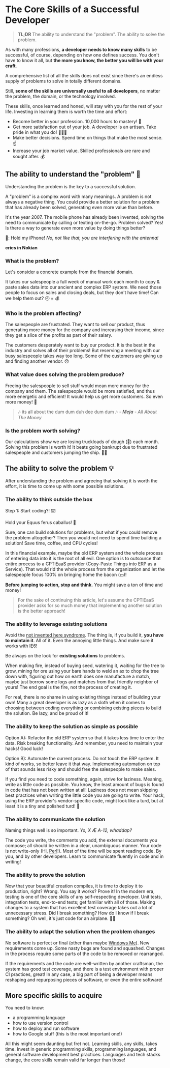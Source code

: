 # The Core Skills of a Successful Developer

<LEARN-ALL-THE-SKILLS-MEME>

> **TL;DR**
> The ability to understand the "problem".
> The ability to solve the problem.

As with many professions, **a developer needs to know many skills** to be successful, of course, depending on how one defines success. You don't have to know it all, but **the more you know, the better you will be with your craft**.

A comprehensive list of all the skills does not exist since there's an endless supply of problems to solve in totally different domains.

Still, **some of the skills are universally useful to all developers**, no matter the problem, the domain, or the technology involved.

These skills, once learned and honed, will stay with you for the rest of your life. Investing in learning them is worth the time and effort:

- Become better in your profession. 10,000 hours to mastery! 💪
- Get more satisfaction out of your job. A developer is an artisan. Take pride in what you do! 👩🏽‍🎨
- Make better decisions. Spend time on things that make the most sense. ☝️
- Increase your job market value. Skilled professionals are rare and sought after. 💰

## The ability to understand the "problem" 🤔

Understanding the problem is the key to a successful solution.

A "problem" is a complex word with many meanings. A problem is not always a negative thing. You could provide a better solution for a problem that has already been solved, generating even more value than before.

It's the year 2007. The mobile phone has already been invented, solving the need to communicate by calling or texting on-the-go. Problem solved? Yes! Is there a way to generate even more value by doing things better?

🍎: Hold my iPhone! _No, not like that, you are interfering with the antenna!_

**cries in Nokian**

### What is the problem?

Let's consider a concrete example from the financial domain.

It takes our salespeople a full week of manual work each month to copy & paste sales data into our ancient and complex ERP system. We need those people to focus on sales and closing deals, but they don't have time! Can we help them out? 🕘 = 💰

### Who is the problem affecting?

The salespeople are frustrated. They want to sell our product, thus generating more money for the company and increasing their income, since they get a slice of the profits as part of their salary.

The customers desperately want to buy our product. It is the best in the industry and solves all of their problems! But reserving a meeting with our busy salespeople takes way too long. Some of the customers are giving up and finding another vendor. 😞

### What value does solving the problem produce?

Freeing the salespeople to sell stuff would mean more money for the company and them. The salespeople would be more satisfied, and thus more energetic and efficient! It would help us get more customers. So even more money! 🤑

> 🎶 its all about the dum dum duh dee dum dum 🎶 - _**Meja** - All About The Money_

### Is the problem worth solving?

Our calculations show we are losing truckloads of dough (💸) each month. Solving this problem is worth it! It beats going bankrupt due to frustrated salespeople and customers jumping the ship. 🤷‍♀️

## The ability to solve the problem 💡

After understanding the problem and agreeing that solving it is worth the effort, it is time to come up with some possible solutions.

### The ability to think outside the box

Step 1: Start coding?! ⌨️

Hold your Equus ferus caballus! 🐴

Sure, one can build solutions for problems, but what if you could remove the problem altogether? Then you would not need to spend time building a solution! Save time, coffee, and CPU cycles!

In this financial example, maybe the old ERP system and the whole process of entering data into it is the root of all evil. One option is to outsource that entire process to a CPTiEaaS provider (Copy-Paste Things into ERP as a Service). That would rid the whole process from the organization and let the salespeople focus 100% on bringing home the bacon (💵)!

**Before jumping to action, stop and think.** You might save a ton of time and money!

> For the sake of continuing this article, let's assume the CPTiEaaS provider asks for so much money that implementing another solution is the better approach!

### The ability to leverage existing solutions

Avoid the [not invented here syndrome](https://en.wikipedia.org/wiki/Not_invented_here). The thing is, if you build it, **you have to maintain it**. All of it. Even the annoying little things. And make sure it works with IE6!

Be always on the look for **existing solutions** to problems.

When making fire, instead of buying seed, watering it, waiting for the tree to grow, mining for ore using your bare hands to weld an ax to chop the tree down with, figuring out how on earth does one manufacture a match, maybe just borrow some logs and matches from that friendly neighbor of yours! The end goal is the fire, not the process of creating it.

For real, there is no shame in using existing things instead of building your own! Many a great developer is as lazy as a sloth when it comes to choosing between coding everything or combining existing pieces to build the solution. Be lazy, and be proud of it!

### The ability to keep the solution as simple as possible

Option A): Refactor the old ERP system so that it takes less time to enter the data. Risk breaking functionality. And remember, you need to maintain your hacks! Good luck!

Option B): Automate the current process. Do not touch the ERP system. It kind of works, so better leave it that way. Implementing automation on top of that sounds less risky and should free the salespeople to make sales.

If you find you need to code something, again, strive for laziness. Meaning, write as little code as possible. You know, the least amount of bugs is found in code that has not been written at all! Laziness does not mean skipping best practices when writing the little code you are going to write. Your hack, using the ERP provider's vendor-specific code, might look like a turd, but at least it is a tiny and polished turd! 💩

### The ability to communicate the solution

Naming things well is so important. _Yo, X Æ A-12, whaddap?_

The code you write, the comments you add, the external documents you compose; all should be written in a clear, unambiguous manner. Your code is not write-only (Hi, [Perl](https://www.perl.org/)!). Most of the time will be spent reading code. By you, and by other developers. Learn to communicate fluently in code and in writing!

### The ability to prove the solution

Now that your beautiful creation compiles, it is time to deploy it to production, right? Wrong. You say it works? Prove it! In the modern era, testing is one of the core skills of any self-respecting developer. Unit tests, integration tests, end-to-end tests; get familiar with all of those. Making changes to a system that has excellent test coverage takes out a lot of unnecessary stress. Did I break something? How do I know if I break something? Oh well, it's just code for an airplane. 🤷🏻

### The ability to adapt the solution when the problem changes

No software is perfect or final (other than maybe [Windows Me](https://en.wikipedia.org/wiki/Windows_Me)). New requirements come up. Some nasty bugs are found and squashed. Changes in the process require some parts of the code to be removed or rearranged.

If the requirements and the code are well-written by another craftsman, the system has good test coverage, and there is a test environment with proper CI practices, great! In any case, a big part of being a developer means reshaping and repurposing pieces of software, or even the entire software!

## More specific skills to acquire

You need to know:

- a programming language
- how to use version control
- how to deploy and run software
- how to Google stuff (this is the most important one!)

All this might seem daunting but fret not. Learning skills, any skills, takes time. Invest in generic programming skills, programming languages, and general software development best practices. Languages and tech stacks change, the core skills remain valid far longer than those!
